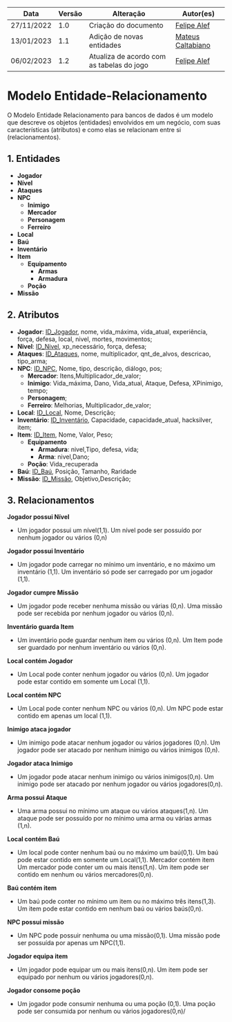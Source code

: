 | Data | Versão | Alteração |  Autor(es)   |
| -------- | -------- | -------- | --- |
| 27/11/2022     | 1.0     | Criação do documento  | [Felipe Alef](https://github.com/Alef012)  |
| 13/01/2023     | 1.1     | Adição de novas entidades  | [Mateus Caltabiano](https://github.com/MateusCaltabiano)  |
| 06/02/2023     | 1.2    | Atualiza de acordo com as tabelas do jogo  | [Felipe Alef](https://github.com/Alef012)  |

# Modelo Entidade-Relacionamento

O Modelo Entidade Relacionamento para bancos de dados é um modelo que descreve os objetos (entidades) envolvidos em um negócio, com suas características (atributos) e como elas se relacionam entre si (relacionamentos).

## 1. Entidades
- **Jogador**
- **Nível**
- **Ataques**
- **NPC**
    - **Inimigo**
    - **Mercador**
    - **Personagem**
    - **Ferreiro**
- **Local**
- **Baú**
- **Inventário**
- **Item**
    - **Equipamento**
        - **Armas**
        - **Armadura**
    - **Poção**
- **Missão**

## 2. Atributos
- **Jogador**: <ins>ID_Jogador</ins>, nome, vida_máxima, vida_atual, experiência, força, defesa, local, nivel, mortes, movimentos;
- **Nivel**: <ins>ID_Nivel</ins>, xp_necessário, força, defesa;
- **Ataques**: <ins>ID_Ataques</ins>, nome, multiplicador, qnt_de_alvos, descricao, tipo_arma;
- **NPC**: <ins>ID_NPC</ins>, Nome, tipo, descrição, diálogo, pos;
    - **Mercador**: Itens,Multiplicador_de_valor;
    - **Inimigo**: Vida_máxima, Dano, Vida_atual, Ataque, Defesa, XPinimigo, tempo;
    - **Personagem**;
    - **Ferreiro**: Melhorias, Multiplicador_de_valor;
- **Local**: <ins>ID_Local</ins>, Nome, Descrição;
- **Inventário**: <ins>ID_Inventário</ins>, Capacidade, capacidade_atual, hacksilver, item;
- **Item**: <ins>ID_Item</ins>, Nome, Valor, Peso;
    - **Equipamento**
        - **Armadura**: nivel,Tipo, defesa, vida;
        - **Arma**: nivel,Dano;
    - **Poção**: Vida_recuperada
- **Baú**: <ins>ID_Baú</ins>, Posição, Tamanho, Raridade
- **Missão**: <ins>ID_Missão</ins>, Objetivo,Descrição;

## 3. Relacionamentos

**Jogador possui Nível**
- Um jogador possui um nível(1,1). Um nível pode ser possuído por nenhum jogador ou vários (0,n)

**Jogador possui Inventário**
- Um jogador pode carregar no mínimo um inventário, e no máximo um inventário (1,1). Um inventário só pode ser carregado por um jogador (1,1).

**Jogador cumpre Missão**
- Um jogador pode receber nenhuma missão ou várias (0,n). Uma missão pode ser recebida por nenhum jogador ou vários (0,n).

**Inventário guarda Item**
- Um inventário pode guardar nenhum item ou vários (0,n). Um Item pode ser guardado por nenhum inventário ou vários (0,n).

**Local contém Jogador**
- Um Local pode conter nenhum jogador ou vários (0,n). Um jogador pode estar contido em somente um Local (1,1).

**Local contém NPC**
- Um Local pode conter nenhum NPC ou vários (0,n). Um NPC pode estar contido em apenas um local (1,1).

**Inimigo ataca jogador**
- Um inimigo pode atacar nenhum jogador ou vários jogadores (0,n). Um jogador pode ser atacado por nenhum inimigo ou vários inimigos (0,n).

**Jogador ataca Inimigo**
- Um jogador pode atacar nenhum inimigo ou vários inimigos(0,n). Um inimigo pode ser atacado por nenhum jogador ou vários jogadores(0,n).

**Arma possui Ataque**
- Uma arma possui no mínimo um ataque ou vários ataques(1,n). Um ataque pode ser possuído por no mínimo uma arma ou várias armas (1,n).

**Local contém Baú**
- Um local pode conter nenhum baú ou no máximo um baú(0,1). Um baú pode estar contido em somente um Local(1,1).
Mercador contém item
Um mercador pode conter um ou mais itens(1,n). Um item pode ser contido em nenhum ou vários mercadores(0,n).

**Baú contém item**
- Um baú pode conter no mínimo um item ou no máximo três itens(1,3). Um item pode estar contido em nenhum baú ou vários baús(0,n).

**NPC possui missão**
- Um NPC pode possuir nenhuma ou uma missão(0,1).  Uma missão pode ser possuída por apenas um NPC(1,1).

**Jogador equipa item**
- Um jogador pode equipar um ou mais itens(0,n). Um item pode ser equipado por nenhum ou vários jogadores(0,n).

**Jogador consome poção**
- Um jogador pode consumir nenhuma ou uma poção (0,1). Uma poção pode ser consumida por nenhum ou vários jogadores(0,n)/